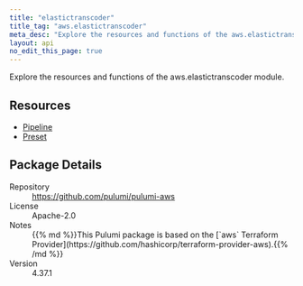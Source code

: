 ```yaml
---
title: "elastictranscoder"
title_tag: "aws.elastictranscoder"
meta_desc: "Explore the resources and functions of the aws.elastictranscoder module."
layout: api
no_edit_this_page: true
---
```


<!-- WARNING: this file was generated by Pulumi Docs Generator. -->
<!-- Do not edit by hand unless you're certain you know what you are doing! -->

Explore the resources and functions of the aws.elastictranscoder module.

<h2 id="resources">Resources</h2>
<ul class="api">
    <li><a href="pipeline" title="Pipeline"><span class="api-symbol api-symbol--resource"></span>Pipeline</a></li>
    <li><a href="preset" title="Preset"><span class="api-symbol api-symbol--resource"></span>Preset</a></li>
</ul>

<h2 id="package-details">Package Details</h2>
<dl class="package-details">
	<dt>Repository</dt>
	<dd><a href="https://github.com/pulumi/pulumi-aws">https://github.com/pulumi/pulumi-aws</a></dd>
	<dt>License</dt>
	<dd>Apache-2.0</dd>
	<dt>Notes</dt>
	<dd>{{% md %}}This Pulumi package is based on the [`aws` Terraform Provider](https://github.com/hashicorp/terraform-provider-aws).{{% /md %}}</dd>
	<dt>Version</dt>
	<dd>4.37.1</dd>
</dl>

